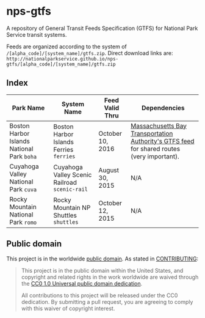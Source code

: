 # nps-gtfs

A repository of General Transit Feeds Specification (GTFS) for National Park Service transit systems.

Feeds are organized according to the system of `/[alpha_code]/[system_name]/gtfs.zip`. Direct download links are: `http://nationalparkservice.github.io/nps-gtfs/[alpha_code]/[system_name]/gtfs.zip`

## Index

Park Name | System Name | Feed Valid Thru | Dependencies
----------- | --------- | --------------- | -----
Boston Harbor Islands National Park <code>boha</code> | Boston Harbor Islands Ferries <code>ferries</code> |  October 10, 2016 | [Massachusetts Bay Transportation Authority's GTFS feed](http://www.mbta.com/rider_tools/developers/default.asp?id=21895) for shared routes (very important).
Cuyahoga Valley National Park <code>cuva</code> | Cuyahoga Valley Scenic Railroad <code>scenic-rail</code> | August 30, 2015 | N/A
Rocky Mountain National Park <code>romo</code> | Rocky Mountain NP Shuttles <code>shuttles</code> | October 12, 2015 | N/A


## Public domain

This project is in the worldwide [public domain](LICENSE.md). As stated in [CONTRIBUTING](CONTRIBUTING.md):

> This project is in the public domain within the United States, and copyright and related rights in the work worldwide are waived through the [CC0 1.0 Universal public domain dedication](https://creativecommons.org/publicdomain/zero/1.0/).
>
> All contributions to this project will be released under the CC0 dedication. By submitting a pull request, you are agreeing to comply with this waiver of copyright interest.
